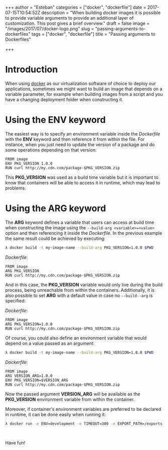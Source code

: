 +++
author = "Esteban"
categories = ["docker", "dockerfile"]
date = 2017-07-15T10:54:52Z
description = "When building docker images it is possible to provide variable arguments to provide an additional layer of customization. This post gives a brief overview."
draft = false
image = "/images/2017/07/docker-logo.png"
slug = "passing-arguments-to-dockerfiles"
tags = ["docker", "dockerfile"]
title = "Passing arguments to Dockerfiles"

+++


# Introduction

When using [docker](https://www.docker.com/) as our virtualization software of choice to deploy our applications, sometimes we might want to build an image that depends on a variable parameter, for example when building images from a script and you have a changing deployment folder when constructing it.

# Using the ENV keyword

The easiest way is to specify an environment variable inside the *Dockerfile* with the **ENV** keyword and then reference it from within the file. For instance, when you just need to update the version of a package and do some operations depending on that version:

```
FROM image
ENV PKG_VERSION 1.0.0
RUN curl http://my.cdn.com/package-$PKG_VERSION.zip
```

This **PKG_VERSION** was used as a build time variable but it is important to know that containers will be able to access it in runtime, which may lead to problems.

# Using the ARG keyword

The **ARG** keyword defines a variable that users can access at build time when constructing the image using the `--build-arg <variable>=<value>` option and then referencing it inside the *Dockerfile*. In the previous example the same result could be achieved by executing:

```sh
λ docker build -t my-image-name --build-arg PKG_VERSION=1.0.0 $PWD
```

*Dockerfile*:
```
FROM image
ARG PKG_VERSION
RUN curl http://my.cdn.com/package-$PKG_VERSION.zip
```

And in this case, the **PKG_VERSION** variable would only live during the build process, being unreachable from within the containers. Additionally, it is also possible to set **ARG** with a default value in case no `--build--arg` is specified:

*Dockerfile*:
```
FROM image
ARG PKG_VERSION=1.0.0
RUN curl http://my.cdn.com/package-$PKG_VERSION.zip
```

Of course, you could also define an environment variable that would depend on a value passed as an argument:

```sh
λ docker build -t my-image-name --build-arg PKG_VERSION=1.0.0 $PWD
```

*Dockerfile*:
```
FROM image
ARG VERSION_ARG=1.0.0
ENV PKG_VERSION=$VERSION_ARG
RUN curl http://my.cdn.com/package-$PKG_VERSION.zip
```

Now the passed argument **VERSION_ARG** will be available as the **PKG_VERSION** environment variable from within the container.

Moreover, if container's environment variables are preferred to be declared in runtime, it can be done easily when running it:

```sh
λ docker run -e ENV=development -e TIMEOUT=300 -e EXPORT_PATH=/exports ruby
```

<br>

Have fun!

